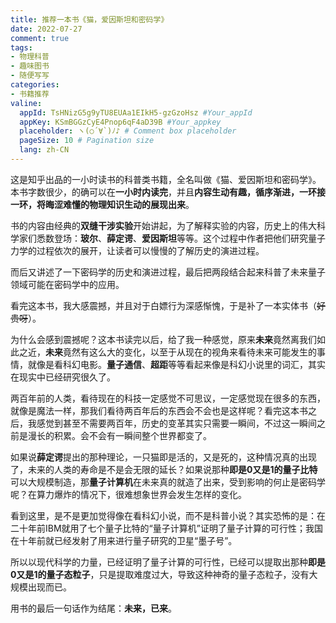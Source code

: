 ```yaml
---
title: 推荐一本书《猫，爱因斯坦和密码学》
date: 2022-07-27 
comment: true
tags: 
- 物理科普
- 趣味图书
- 随便写写
categories:
- 书籍推荐
valine:
  appId: TsHNizG5g9yTU8EUAa1EIkH5-gzGzoHsz #Your_appId
  appKey: KSmBGGzCyE4Pnop6qF4aD39B #Your_appkey
  placeholder: ヽ(○´∀`)ﾉ♪ # Comment box placeholder
  pageSize: 10 # Pagination size
  lang: zh-CN
---
```


这是知乎出品的一小时读书的科普类书籍，全名叫做《猫、爱因斯坦和密码学》。本书字数很少，的确可以在**一小时内读完**，并且**内容生动有趣，循序渐进，一环接一环，将晦涩难懂的物理知识生动的展现出来**。


书的内容由经典的**双缝干涉实验**开始讲起，为了解释实验的内容，历史上的伟大科学家们悉数登场：**玻尔**、**薛定谔**、**爱因斯坦**等等。这个过程中作者把他们研究量子力学的过程依次的展开，让读者可以慢慢的了解历史的演进过程。


而后又讲述了一下密码学的历史和演进过程，最后把两段结合起来科普了未来量子领域可能在密码学中的应用。


看完这本书，我大感震撼，并且对于白嫖行为深感惭愧，于是补了一本实体书（~~好贵呀~~）。


为什么会感到震撼呢？这本书读完以后，给了我一种感觉，原来**未来**竟然离我们如此之近，**未来**竟然有这么大的变化，以至于从现在的视角来看待未来可能发生的事情，就像是看科幻电影。**量子通信**、**超距**等等看起来像是科幻小说里的词汇，其实在现实中已经研究很久了。


两百年前的人类，看待现在的科技一定感觉不可思议，一定感觉现在很多的东西，就像是魔法一样，那我们看待两百年后的东西会不会也是这样呢？看完这本书之后，我感觉到甚至不需要两百年，历史的变革其实只需要一瞬间，不过这一瞬间之前是漫长的积累。会不会有一瞬间整个世界都变了。


如果说**薛定谔**提出的那种理论，一只猫即是活的，又是死的，这种情况真的出现了，未来的人类的寿命是不是会无限的延长？如果说那种**即是0又是1的量子比特**可以大规模制造，那**量子计算机**在未来真的就造了出来，受到影响的何止是密码学呢？在算力爆炸的情况下，很难想象世界会发生怎样的变化。


看到这里，是不是更加觉得像在看科幻小说，而不是科普小说？其实恐怖的是：在二十年前IBM就用了七个量子比特的“量子计算机”证明了量子计算的可行性；我国在十年前就已经发射了用来进行量子研究的卫星“墨子号”。


所以以现代科学的力量，已经证明了量子计算的可行性，已经可以提取出那种**即是0又是1的量子态粒子**，只是提取难度过大，导致这种神奇的量子态粒子，没有大规模出现而已。


用书的最后一句话作为结尾：**未来，已来**。